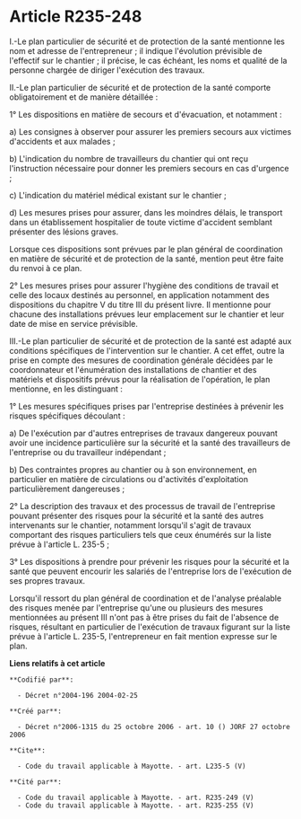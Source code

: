 # Article R235-248

I.-Le plan particulier de sécurité et de protection de la santé mentionne les nom et adresse de l'entrepreneur ; il indique
l'évolution prévisible de l'effectif sur le chantier ; il précise, le cas échéant, les noms et qualité de la personne chargée
de diriger l'exécution des travaux. 

II.-Le plan particulier de sécurité et de protection de la santé comporte obligatoirement et de manière détaillée : 

1° Les dispositions en matière de secours et d'évacuation, et notamment : 

a) Les consignes à observer pour assurer les premiers secours aux victimes d'accidents et aux malades ; 

b) L'indication du nombre de travailleurs du chantier qui ont reçu l'instruction nécessaire pour donner les premiers secours
en cas d'urgence ; 

c) L'indication du matériel médical existant sur le chantier ; 

d) Les mesures prises pour assurer, dans les moindres délais, le transport dans un établissement hospitalier de toute victime
d'accident semblant présenter des lésions graves. 

Lorsque ces dispositions sont prévues par le plan général de coordination en matière de sécurité et de protection de la
santé, mention peut être faite du renvoi à ce plan. 

2° Les mesures prises pour assurer l'hygiène des conditions de travail et celle des locaux destinés au personnel, en
application notamment des dispositions du chapitre V du titre III du présent livre. Il mentionne pour chacune des
installations prévues leur emplacement sur le chantier et leur date de mise en service prévisible. 

III.-Le plan particulier de sécurité et de protection de la santé est adapté aux conditions spécifiques de l'intervention sur
le chantier. A cet effet, outre la prise en compte des mesures de coordination générale décidées par le coordonnateur et
l'énumération des installations de chantier et des matériels et dispositifs prévus pour la réalisation de l'opération, le
plan mentionne, en les distinguant : 

1° Les mesures spécifiques prises par l'entreprise destinées à prévenir les risques spécifiques découlant : 

a) De l'exécution par d'autres entreprises de travaux dangereux pouvant avoir une incidence particulière sur la sécurité et
la santé des travailleurs de l'entreprise ou du travailleur indépendant ; 

b) Des contraintes propres au chantier ou à son environnement, en particulier en matière de circulations ou d'activités
d'exploitation particulièrement dangereuses ; 

2° La description des travaux et des processus de travail de l'entreprise pouvant présenter des risques pour la sécurité et
la santé des autres intervenants sur le chantier, notamment lorsqu'il s'agit de travaux comportant des risques particuliers
tels que ceux énumérés sur la liste prévue à l'article L. 235-5 ; 

3° Les dispositions à prendre pour prévenir les risques pour la sécurité et la santé que peuvent encourir les salariés de
l'entreprise lors de l'exécution de ses propres travaux. 

Lorsqu'il ressort du plan général de coordination et de l'analyse préalable des risques menée par l'entreprise qu'une ou
plusieurs des mesures mentionnées au présent III n'ont pas à être prises du fait de l'absence de risques, résultant en
particulier de l'exécution de travaux figurant sur la liste prévue à l'article L. 235-5, l'entrepreneur en fait mention
expresse sur le plan.

**Liens relatifs à cet article**

	**Codifié par**:

	  - Décret n°2004-196 2004-02-25

	**Créé par**:

	  - Décret n°2006-1315 du 25 octobre 2006 - art. 10 () JORF 27 octobre 2006

	**Cite**:

	  - Code du travail applicable à Mayotte. - art. L235-5 (V)

	**Cité par**:

	  - Code du travail applicable à Mayotte. - art. R235-249 (V)
	  - Code du travail applicable à Mayotte. - art. R235-255 (V)
